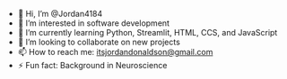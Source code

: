 - 👋 Hi, I’m @Jordan4184
- 👀 I’m interested in software development
- 🌱 I’m currently learning Python, Streamlit, HTML, CCS, and JavaScript
- 💞️ I’m looking to collaborate on new projects
- 📫 How to reach me: itsjordandonaldson@gmail.com
- ⚡ Fun fact: Background in Neuroscience

<!---
Jordan4184/Jordan4184 is a ✨ special ✨ repository because its `README.md` (this file) appears on your GitHub profile.
You can click the Preview link to take a look at your changes.
--->
